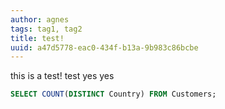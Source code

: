 ```yaml
---
author: agnes
tags: tag1, tag2
title: test!
uuid: a47d5778-eac0-434f-b13a-9b983c86bcbe
---
```


this is a test! test yes yes

```sql
SELECT COUNT(DISTINCT Country) FROM Customers;
```
